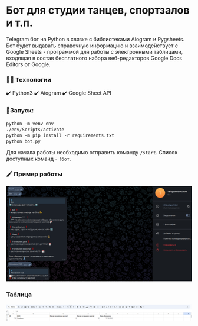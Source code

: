 # Бот для студии танцев, спортзалов и т.п.

Telegram бот на Python в связке с библиотеками Aiogram и Pygsheets. 
Бот будет выдавать справочную информацию и взаимодействует с Google Sheets - программой для работы с электронными таблицами, входящая в состав бесплатного набора веб-редакторов Google Docs Editors от Google.

### 👨‍💻 Технологии
  :heavy_check_mark: Python3 :heavy_check_mark: Aiogram :heavy_check_mark: Google Sheet API

### 👾Запуск:
```
python -m venv env
./env/Scripts/activate 
python -m pip install -r requirements.txt
python bot.py
```
Для начала работы необходимо отправить команду ```/start```. Список доступных команд - ```!бот```.

### 🖌️ Пример работы
![alt text](https://github.com/abzikoff/telegrambotsport/blob/main/screens/image.png)


### Таблица
![alt text](https://github.com/abzikoff/telegrambotsport/blob/main/screens/table.png)